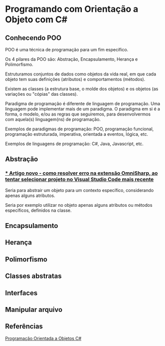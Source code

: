 # Programando com Orientação a Objeto com C#

## Conhecendo POO

POO é uma técnica de programação para um fim específico.

Os 4 pilares da POO são: Abstração, Encapsulamento, Herança e Polimorfismo.

Estruturamos conjuntos de dados como objetos da vida real, em que cada objeto tem suas definições (atributos) e comportamentos (métodos).

Existem as classes (a estrutura base, o molde dos objetos) e os objetos (as variações ou "cópias" das classes).

Paradigma de programação é diferente de linguagem de programação. Uma linguagem pode implementar mais de um paradigma. O paradigma em si é a forma, o modelo, e/ou as regras que seguiremos, para desenvolvermos com aquela(s) linguagem(ns) de programação.

Exemplos de paradigmas de programação: POO, programação funcional, programação estruturada, imperativa, orientada a eventos, lógica, etc.

Exemplos de linguagens de programação: C#, Java, Javascript, etc.

## Abstração

### [* Artigo novo - como resolver erro na extensão OmniSharp, ao tentar selecionar projeto no Visual Studio Code mais recente](Programando%20com%20Orienta%C3%A7%C3%A3o%20a%20Objetos%20com%20C%23/Fix%20para%20extens%C3%A3o%20OmniSharp/README.md)

Seria para abstrair um objeto para um contexto específico, considerando apenas alguns atributos.

Seria por exemplo utilizar no objeto apenas alguns atributos ou métodos específicos, definidos na classe. 

## Encapsulamento

## Herança

## Polimorfismo

## Classes abstratas

## Interfaces

## Manipular arquivo

## Referências

[Programação Orientada a Objetos C#](https://docs.microsoft.com/pt-br/dotnet/csharp/fundamentals/tutorials/oop)

